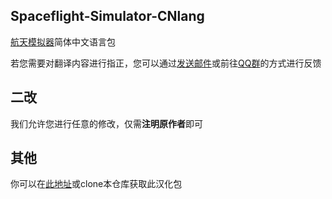 ## Spaceflight-Simulator-CNlang

[航天模拟器](https://play.google.com/store/apps/details?id=com.StefMorojna.SpaceflightSimulator)简体中文语言包

若您需要对翻译内容进行指正，您可以通过[发送邮件](mailto:sthenight@qq.com)或前往[QQ群](https://qm.qq.com/q/faEnNG23h6)的方式进行反馈

## 二改

我们允许您进行任意的修改，仅需**注明原作者**即可

## 其他

你可以在[此地址](https://sfscn.sthenight.top/get.html#下载)或clone本仓库获取此汉化包